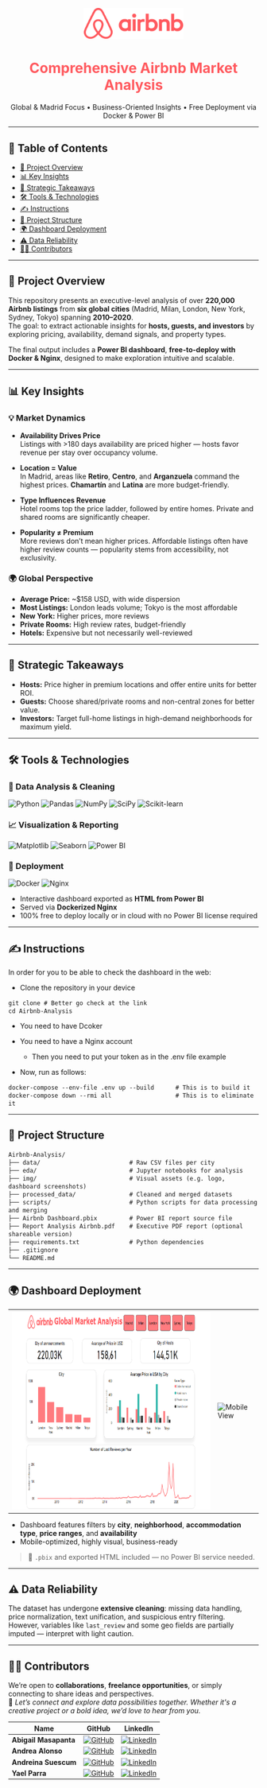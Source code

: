 <p align="center">
  <img src="img/logo2.png" alt="Airbnb Logo" width="200"/>
</p>

<h1 align="center" style="color: #FF5A5F;">Comprehensive Airbnb Market Analysis</h1>

<p align="center">
  Global & Madrid Focus • Business-Oriented Insights • Free Deployment via Docker & Power BI
</p>

---

## 🧭 Table of Contents

- [📌 Project Overview](#-project-overview)
- [📊 Key Insights](#-key-insights)
- [🎯 Strategic Takeaways](#-strategic-takeaways)
- [🛠️ Tools & Technologies](#-tools-&-technologies)
- [✍ Instructions](#-instructions)
- [📁 Project Structure](#-project-structure)
- [🌍 Dashboard Deployment](#-dashboard-deployment)
- [⚠️ Data Reliability](#️-data-reliability)
- [👩‍💻 Contributors](#-contributors)

---

## 📌 Project Overview

This repository presents an executive-level analysis of over **220,000 Airbnb listings** from **six global cities** (Madrid, Milan, London, New York, Sydney, Tokyo) spanning **2010–2020**.  
The goal: to extract actionable insights for **hosts, guests, and investors** by exploring pricing, availability, demand signals, and property types.

The final output includes a **Power BI dashboard**, **free-to-deploy with Docker & Nginx**, designed to make exploration intuitive and scalable.

---

## 📊 Key Insights

### 💡 Market Dynamics

- **Availability Drives Price**  
  Listings with >180 days availability are priced higher — hosts favor revenue per stay over occupancy volume.

- **Location = Value**  
  In Madrid, areas like **Retiro**, **Centro**, and **Arganzuela** command the highest prices. **Chamartín** and **Latina** are more budget-friendly.

- **Type Influences Revenue**  
  Hotel rooms top the price ladder, followed by entire homes. Private and shared rooms are significantly cheaper.

- **Popularity ≠ Premium**  
  More reviews don’t mean higher prices. Affordable listings often have higher review counts — popularity stems from accessibility, not exclusivity.

### 🌍 Global Perspective

- **Average Price:** ~$158 USD, with wide dispersion
- **Most Listings:** London leads volume; Tokyo is the most affordable
- **New York:** Higher prices, more reviews
- **Private Rooms:** High review rates, budget-friendly
- **Hotels:** Expensive but not necessarily well-reviewed

---

## 🎯 Strategic Takeaways

- **Hosts:** Price higher in premium locations and offer entire units for better ROI.
- **Guests:** Choose shared/private rooms and non-central zones for better value.
- **Investors:** Target full-home listings in high-demand neighborhoods for maximum yield.

---

## 🛠️ Tools & Technologies

### 🔎 Data Analysis & Cleaning

![Python](https://img.shields.io/badge/-Python-3776AB?logo=python&logoColor=white)
![Pandas](https://img.shields.io/badge/-Pandas-150458?logo=pandas&logoColor=white)
![NumPy](https://img.shields.io/badge/-NumPy-013243?logo=numpy&logoColor=white)
![SciPy](https://img.shields.io/badge/-SciPy-8CAAE6?logo=scipy&logoColor=white)
![Scikit-learn](https://img.shields.io/badge/-Scikit--learn-F7931E?logo=scikit-learn&logoColor=white)

### 📈 Visualization & Reporting

![Matplotlib](https://img.shields.io/badge/-Matplotlib-11557C?logo=matplotlib&logoColor=white)
![Seaborn](https://img.shields.io/badge/-Seaborn-2D3E50?logo=seaborn&logoColor=white)
![Power BI](https://img.shields.io/badge/-Power%20BI-F2C811?logo=powerbi&logoColor=black)

### 🐳 Deployment

![Docker](https://img.shields.io/badge/-Docker-2496ED?logo=docker&logoColor=white)
![Nginx](https://img.shields.io/badge/-Nginx-009639?logo=nginx&logoColor=white)
- Interactive dashboard exported as **HTML from Power BI**
- Served via **Dockerized Nginx**
- 100% free to deploy locally or in cloud with no Power BI license required

---
## ✍ Instructions

In order for you to be able to check the dashboard in the web:
- Clone the repository in your device
```
git clone # Better go check at the link
cd Airbnb-Analysis
```
- You need to have Dcoker
- You need to have a Nginx account
  - Then you need to put your token as in the .env file example
    
- Now, run as follows:
```
docker-compose --env-file .env up --build      # This is to build it
docker-compose down --rmi all                  # This is to eliminate it
```

---

## 📁 Project Structure

```
Airbnb-Analysis/
├── data/                         # Raw CSV files per city
├── eda/                          # Jupyter notebooks for analysis
├── img/                          # Visual assets (e.g. logo, dashboard screenshots)
├── processed_data/               # Cleaned and merged datasets
├── scripts/                      # Python scripts for data processing and merging
├── Airbnb Dashboard.pbix         # Power BI report source file
├── Report Analysis Airbnb.pdf    # Executive PDF report (optional shareable version)
├── requirements.txt              # Python dependencies
├── .gitignore
└── README.md

```

---

## 🌍 Dashboard Deployment

<p align="center">
  <table>
    <tr>
      <td><img src="img/dashboard1.png" alt="Main Dashboard" height="400"/></td>
      <td><img src="img/Dashboard-movil.gif" alt="Mobile View" height="400"/></td>
    </tr>
  </table>
</p>

- Dashboard features filters by **city**, **neighborhood**, **accommodation type**, **price ranges**, and **availability**
- Mobile-optimized, highly visual, business-ready

> 🧪 `.pbix` and exported HTML included — no Power BI service needed.

---

## ⚠️ Data Reliability

The dataset has undergone **extensive cleaning**: missing data handling, price normalization, text unification, and suspicious entry filtering.  
However, variables like `last_review` and some geo fields are partially imputed — interpret with light caution.

---
## 👩‍💻 Contributors

We’re open to **collaborations**, **freelance opportunities**, or simply connecting to share ideas and perspectives.  
🤝 *Let’s connect and explore data possibilities together. Whether it's a creative project or a bold idea, we’d love to hear from you.*


| Name | GitHub | LinkedIn |
|------|--------|----------|
| **Abigail Masapanta** | [![GitHub](https://img.shields.io/badge/GitHub-f56a79?logo=github&logoColor=white)](https://github.com/abbyenredes) | [![LinkedIn](https://img.shields.io/badge/LinkedIn-0A66C2?logo=linkedin&logoColor=white)](https://www.linkedin.com/in/abigailmasapanta/) |
| **Andrea Alonso** | [![GitHub](https://img.shields.io/badge/GitHub-f56a79?logo=github&logoColor=white)](https://github.com/andalons) | [![LinkedIn](https://img.shields.io/badge/LinkedIn-0A66C2?logo=linkedin&logoColor=white)](https://www.linkedin.com/in/andrea-alonso-g/) |
| **Andreina Suescum** | [![GitHub](https://img.shields.io/badge/GitHub-f56a79?logo=github&logoColor=white)](https://github.com/mariasuescum) | [![LinkedIn](https://img.shields.io/badge/LinkedIn-0A66C2?logo=linkedin&logoColor=white)](https://www.linkedin.com/in/andreina-suescum/) |
| **Yael Parra** | [![GitHub](https://img.shields.io/badge/GitHub-f56a79?logo=github&logoColor=white)](https://github.com/Yael-Parra) | [![LinkedIn](https://img.shields.io/badge/LinkedIn-0A66C2?logo=linkedin&logoColor=white)](https://www.linkedin.com/in/yael-parra/) |




